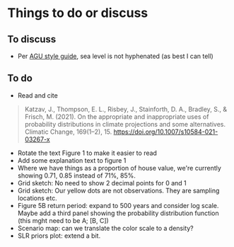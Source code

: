 # Things to do or discuss

## To discuss

- Per [AGU style guide](https://www.agu.org/Publish-with-AGU/Publish/Author-Resources/Grammar-Style-Guide#hyphenation), sea level is not hyphenated (as best I can tell)

## To do

- Read and cite

> Katzav, J., Thompson, E. L., Risbey, J., Stainforth, D. A., Bradley, S., & Frisch, M. (2021). On the appropriate and inappropriate uses of probability distributions in climate projections and some alternatives. Climatic Change, 169(1–2), 15. <https://doi.org/10.1007/s10584-021-03267-x>

- Rotate the text Figure 1 to make it easier to read
- Add some explanation text to figure 1
- Where we have things as a proportion of house value, we're currently showing 0.71, 0.85 instead of 71%, 85%.
- Grid sketch: No need to show 2 decimal points for 0 and 1
- Grid sketch: Our yellow dots are not observations. They are sampling locations etc.
- Figure 5B return period: expand to 500 years and consider log scale. Maybe add a third panel showing the probability distribution function (this mght need to be A; [B, C])
- Scenario map: can we translate the color scale to a density?
- SLR priors plot: extend a bit.
